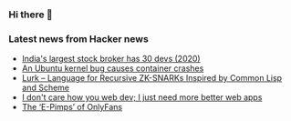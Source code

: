 ### Hi there 👋

<!--
**arashid-sh/arashid-sh** is a ✨ _special_ ✨ repository because its `README.md` (this file) appears on your GitHub profile.

Here are some ideas to get you started:

- 🔭 I’m currently working on ...
- 🌱 I’m currently learning ...
- 👯 I’m looking to collaborate on ...
- 🤔 I’m looking for help with ...
- 💬 Ask me about ...
- 📫 How to reach me: ...
- 😄 Pronouns: ...
- ⚡ Fun fact: ...
-->

### Latest news from Hacker news
<!-- BLOG-POST-LIST:START -->
- [India&#39;s largest stock broker has 30 devs &lpar;2020&rpar;](https://zerodha.tech/blog/hello-world/)
- [An Ubuntu kernel bug causes container crashes](https://lwn.net/SubscriberLink/899420/1f0179b2d946d7b7/)
- [Lurk – Language for Recursive ZK-SNARKs Inspired by Common Lisp and Scheme](https://github.com/lurk-lang)
- [I don&#39;t care how you web dev; I just need more better web apps](https://www.baldurbjarnason.com/2022/more-better-web-apps/)
- [The ‘E-Pimps’ of OnlyFans](https://www.nytimes.com/2022/05/16/magazine/e-pimps-onlyfans.html)
<!-- BLOG-POST-LIST:END -->
